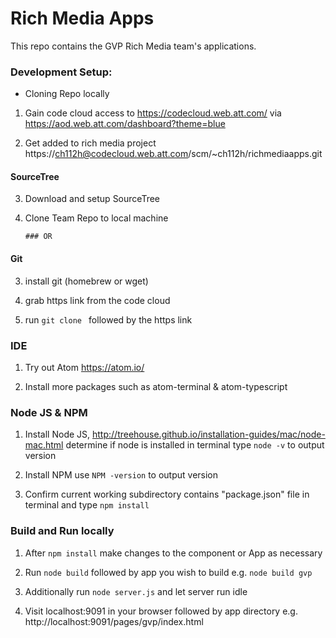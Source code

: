 # Rich Media Apps
This repo contains the GVP Rich Media team's applications. 

### Development Setup:
* Cloning Repo locally

1.  Gain code cloud access to https://codecloud.web.att.com/ via https://aod.web.att.com/dashboard?theme=blue

2.  Get added to rich media project https://ch112h@codecloud.web.att.com/scm/~ch112h/richmediaapps.git

#### SourceTree

3.  Download and setup SourceTree

4.  Clone Team Repo to local machine

        ### OR

#### Git

3. install git (homebrew or wget)

4. grab https link from the code cloud

5. run `git clone `  followed by the https link

### IDE

1. Try out Atom https://atom.io/

2. Install more packages such as atom-terminal & atom-typescript

### Node JS & NPM

1. Install Node JS, http://treehouse.github.io/installation-guides/mac/node-mac.html
    determine if node is installed in terminal type `node -v` to output version

2. Install NPM use `NPM -version` to output version

3. Confirm current working subdirectory contains "package.json" file in terminal and type `npm install`

### Build and Run locally

1. After `npm install` make changes to the component or App as necessary

2. Run `node build` followed by app you wish to build e.g. `node build gvp`

3. Additionally run `node server.js` and let server run idle

4. Visit localhost:9091 in your browser followed by app directory e.g. http://localhost:9091/pages/gvp/index.html